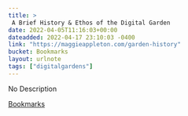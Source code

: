 ```yaml
---
title: > 
 A Brief History & Ethos of the Digital Garden
date: 2022-04-05T11:16:03+00:00
dateadded: 2022-04-17 23:10:03 -0400
link: "https://maggieappleton.com/garden-history"
bucket: Bookmarks
layout: urlnote
tags: ["digitalgardens"]
--- 
```

No Description
 <!-- end excerpt --> 
<div class='bucket'><a class='internal-link' href='/buckets/bookmarks'>Bookmarks</a></div> 

